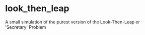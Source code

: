 # look_then_leap
A small simulation of the purest version of the Look-Then-Leap or 'Secretary' Problem

